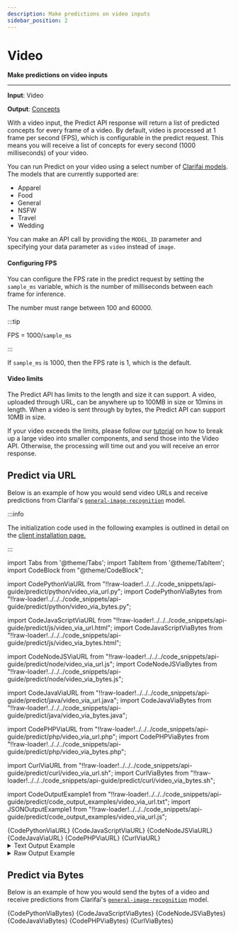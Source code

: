 ```yaml
---
description: Make predictions on video inputs
sidebar_position: 2
---
```


# Video

**Make predictions on video inputs**
<hr />

**Input**: Video

**Output**: [Concepts](https://docs.clarifai.com/portal-guide/concepts/create-get-update-delete)

With a video input, the Predict API response will return a list of predicted concepts for every frame of a video. By default, video is processed at 1 frame per second \(FPS\), which is configurable in the predict request. This means you will receive a list of concepts for every second (1000 milliseconds) of your video.

You can run Predict on your video using a select number of [Clarifai models](https://www.clarifai.com/models). The models that are currently supported are: 
+ Apparel
+ Food
+ General
+ NSFW
+ Travel
+ Wedding

You can make an API call by providing the `MODEL_ID` parameter and specifying your data parameter as `video` instead of `image`.

#### Configuring FPS

You can configure the FPS rate in the predict request by setting the `sample_ms` variable, which is the number of milliseconds between each frame for inference.

The number must range between 100 and 60000. 

:::tip

FPS = 1000/`sample_ms`

:::

If `sample_ms` is 1000, then the FPS rate is 1, which is the default.

#### Video limits

The Predict API has limits to the length and size it can support. A video, uploaded through URL, can be anywhere up to 100MB in size or 10mins in length. When a video is sent through by bytes, the Predict API can support 10MB in size.

If your video exceeds the limits, please follow our [tutorial](https://www.clarifai.com/blog/splitting-video-into-smaller-pieces) on how to break up a large video into smaller components, and send those into the Video API. Otherwise, the processing will time out and you will receive an error response.

## Predict via URL

Below is an example of how you would send video URLs and receive predictions from Clarifai's [`general-image-recognition`](https://clarifai.com/clarifai/main/models/general-image-recognition) model.

:::info

The initialization code used in the following examples is outlined in detail on the [client installation page.](https://docs.clarifai.com/api-guide/api-overview/api-clients/#client-installation-instructions)

:::

import Tabs from '@theme/Tabs';
import TabItem from '@theme/TabItem';
import CodeBlock from "@theme/CodeBlock";

import CodePythonViaURL from "!!raw-loader!../../../code_snippets/api-guide/predict/python/video_via_url.py";
import CodePythonViaBytes from "!!raw-loader!../../../code_snippets/api-guide/predict/python/video_via_bytes.py";

import CodeJavaScriptViaURL from "!!raw-loader!../../../code_snippets/api-guide/predict/js/video_via_url.html";
import CodeJavaScriptViaBytes from "!!raw-loader!../../../code_snippets/api-guide/predict/js/video_via_bytes.html";

import CodeNodeJSViaURL from "!!raw-loader!../../../code_snippets/api-guide/predict/node/video_via_url.js";
import CodeNodeJSViaBytes from "!!raw-loader!../../../code_snippets/api-guide/predict/node/video_via_bytes.js";

import CodeJavaViaURL from "!!raw-loader!../../../code_snippets/api-guide/predict/java/video_via_url.java";
import CodeJavaViaBytes from "!!raw-loader!../../../code_snippets/api-guide/predict/java/video_via_bytes.java";

import CodePHPViaURL from "!!raw-loader!../../../code_snippets/api-guide/predict/php/video_via_url.php";
import CodePHPViaBytes from "!!raw-loader!../../../code_snippets/api-guide/predict/php/video_via_bytes.php";

import CurlViaURL from "!!raw-loader!../../../code_snippets/api-guide/predict/curl/video_via_url.sh";
import CurlViaBytes from "!!raw-loader!../../../code_snippets/api-guide/predict/curl/video_via_bytes.sh";

import CodeOutputExample1 from "!!raw-loader!../../../code_snippets/api-guide/predict/code_output_examples/video_via_url.txt";
import JSONOutputExample1 from "!!raw-loader!../../../code_snippets/api-guide/predict/code_output_examples/video_via_url.js";


<Tabs>
<TabItem value="python" label="Python">
     <CodeBlock className="language-python">{CodePythonViaURL}</CodeBlock>
</TabItem>

<TabItem value="js_rest" label="JavaScript (REST)">
     <CodeBlock className="language-javascript">{CodeJavaScriptViaURL}</CodeBlock>
</TabItem>

<TabItem value="nodejs" label="NodeJS">
     <CodeBlock className="language-javascript">{CodeNodeJSViaURL}</CodeBlock>
</TabItem>

<TabItem value="java" label="Java">
     <CodeBlock className="language-java">{CodeJavaViaURL}</CodeBlock>
</TabItem>

<TabItem value="php" label="PHP">
    <CodeBlock className="language-php">{CodePHPViaURL}</CodeBlock>
</TabItem>

<TabItem value="curl" label="cURL">
    <CodeBlock className="language-bash">{CurlViaURL}</CodeBlock>
</TabItem>

</Tabs>

<details>
  <summary>Text Output Example</summary>
    <CodeBlock className="language-text">{CodeOutputExample1}</CodeBlock>
</details>

<details>
  <summary>Raw Output Example</summary>
    <CodeBlock className="language-javascript">{JSONOutputExample1}</CodeBlock>
</details>

## Predict via Bytes

Below is an example of how you would send the bytes of a video and receive predictions from Clarifai's [`general-image-recognition`](https://clarifai.com/clarifai/main/models/general-image-recognition) model.

<Tabs>

<TabItem value="python" label="Python">
    <CodeBlock className="language-python">{CodePythonViaBytes}</CodeBlock>
</TabItem>

<TabItem value="js_rest" label="JavaScript (REST)">
  <CodeBlock className="language-javascript">{CodeJavaScriptViaBytes}</CodeBlock>
</TabItem>

<TabItem value="nodejs" label="NodeJS">
  <CodeBlock className="language-javascript">{CodeNodeJSViaBytes}</CodeBlock>
</TabItem>

<TabItem value="java" label="Java">
  <CodeBlock className="language-java">{CodeJavaViaBytes}</CodeBlock>
</TabItem>

<TabItem value="php" label="PHP">
    <CodeBlock className="language-php">{CodePHPViaBytes}</CodeBlock>
</TabItem>

<TabItem value="curl" label="cURL">
    <CodeBlock className="language-bash">{CurlViaBytes}</CodeBlock>
</TabItem>

</Tabs>

